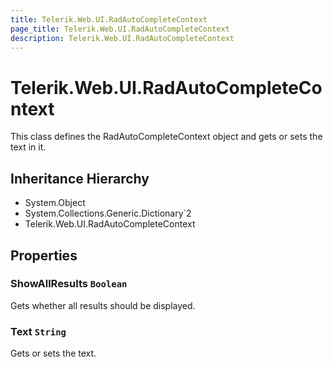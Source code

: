 ```yaml
---
title: Telerik.Web.UI.RadAutoCompleteContext
page_title: Telerik.Web.UI.RadAutoCompleteContext
description: Telerik.Web.UI.RadAutoCompleteContext
---
```


# Telerik.Web.UI.RadAutoCompleteContext

This class defines the RadAutoCompleteContext object and gets or sets the text in it.

## Inheritance Hierarchy

* System.Object
* System.Collections.Generic.Dictionary`2
* Telerik.Web.UI.RadAutoCompleteContext

## Properties

###  ShowAllResults `Boolean`

Gets whether all results should be displayed.

###  Text `String`

Gets or sets the text.

